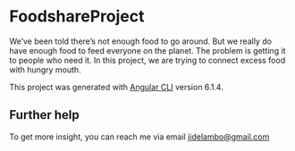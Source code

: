 # FoodshareProject

We’ve been told there’s not enough food to go around. But we really do have enough food to feed everyone on the planet. The problem is getting it to people who need it. 
In this project, we are trying to connect excess food with hungry mouth.

This project was generated with [Angular CLI](https://github.com/angular/angular-cli) version 6.1.4.


## Further help

To get more insight, you can reach me via email jidelambo@gmail.com
